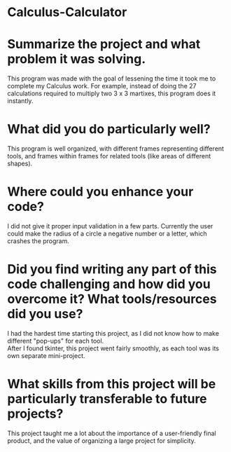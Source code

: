# Calculus-Calculator

# Summarize the project and what problem it was solving.
This program was made with the goal of lessening the time it took me to complete my Calculus work.
For example, instead of doing the 27 calculations required to multiply two 3 x 3 martixes, this program does it instantly.  

# What did you do particularly well?
This program is well organized, with different frames representing different tools, and frames within frames for related tools (like areas of different shapes).  

# Where could you enhance your code?
I did not give it proper input validation in a few parts.  Currently the user could make the radius of a circle a negative number or a letter, which crashes the program.

# Did you find writing any part of this code challenging and how did you overcome it?  What tools/resources did you use?
I had the hardest time starting this project, as I did not know how to make different "pop-ups" for each tool.  
After I found tkinter, this project went fairly smoothly, as each tool was its own separate mini-project.  

# What skills from this project will be particularly transferable to future projects?  
This project taught me a lot about the importance of a user-friendly final product, and the value of organizing a large project for simplicity.  
